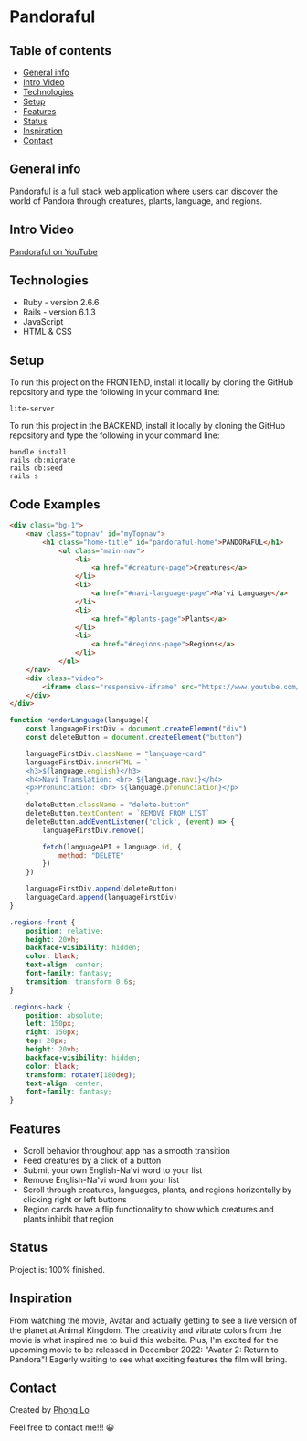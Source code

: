 # Pandoraful

## Table of contents
* [General info](#general-info)
* [Intro Video](#intro-video)
* [Technologies](#technologies)
* [Setup](#setup)
* [Features](#features)
* [Status](#status)
* [Inspiration](#inspiration)
* [Contact](#contact)

## General info
Pandoraful is a full stack web application where users can discover the world of Pandora through creatures, plants, language, and regions.

## Intro Video
[Pandoraful on YouTube](https://www.youtube.com/watch?v=FCi1hzqJhkg)

## Technologies
* Ruby - version 2.6.6
* Rails - version 6.1.3
* JavaScript
* HTML & CSS

## Setup
To run this project on the FRONTEND, install it locally by cloning the GitHub repository and type the following in your command line:
```
lite-server
```

To run this project in the BACKEND, install it locally by cloning the GitHub repository and type the following in your command line:
```
bundle install
rails db:migrate
rails db:seed
rails s
```

## Code Examples
```HTML
<div class="bg-1">
    <nav class="topnav" id="myTopnav">
        <h1 class="home-title" id="pandoraful-home">PANDORAFUL</h1>
            <ul class="main-nav">
                <li>
                    <a href="#creature-page">Creatures</a>
                </li>
                <li>
                    <a href="#navi-language-page">Na'vi Language</a>
                </li>
                <li>
                    <a href="#plants-page">Plants</a>
                </li>
                <li>
                    <a href="#regions-page">Regions</a>
                </li>
            </ul>
    </nav>
    <div class="video">
        <iframe class="responsive-iframe" src="https://www.youtube.com/embed/GBGDmin_38E?controls=0&modestbranding=1&showinfo=0&fs=0&start=7&autoplay=1&mute=1" title="YouTube video player" frameborder="0" allow="accelerometer; autoplay; clipboard-write; encrypted-media; gyroscope; picture-in-picture" allowfullscreen></iframe>
    </div>
</div>
```

```JavaScript
function renderLanguage(language){
    const languageFirstDiv = document.createElement("div")
    const deleteButton = document.createElement("button")

    languageFirstDiv.className = "language-card"
    languageFirstDiv.innerHTML = `
    <h3>${language.english}</h3>
    <h4>Navi Translation: <br> ${language.navi}</h4>
    <p>Pronunciation: <br> ${language.pronunciation}</p>
    `
    deleteButton.className = "delete-button"
    deleteButton.textContent = `REMOVE FROM LIST`
    deleteButton.addEventListener('click', (event) => {
        languageFirstDiv.remove()

        fetch(languageAPI + language.id, {
            method: "DELETE"
        })
    })

    languageFirstDiv.append(deleteButton)
    languageCard.append(languageFirstDiv)
}
```

```CSS
.regions-front {
    position: relative;
    height: 20vh;
    backface-visibility: hidden;
    color: black;
    text-align: center;
    font-family: fantasy;
    transition: transform 0.6s;
}

.regions-back {
    position: absolute;
    left: 150px;
    right: 150px;
    top: 20px;
    height: 20vh;
    backface-visibility: hidden;
    color: black;
    transform: rotateY(180deg);
    text-align: center;
    font-family: fantasy;
}
```

## Features
* Scroll behavior throughout app has a smooth transition
* Feed creatures by a click of a button
* Submit your own English-Na'vi word to your list
* Remove English-Na'vi word from your list
* Scroll through creatures, languages, plants, and regions horizontally by clicking right or left buttons
* Region cards have a flip functionality to show which creatures and plants inhibit that region

## Status
Project is: 100% finished.

## Inspiration
From watching the movie, Avatar and actually getting to see a live version of the planet at Animal Kingdom. The creativity and vibrate colors from the movie is what inspired me to build this website. Plus, I'm excited for the upcoming movie to be released in December 2022: "Avatar 2: Return to Pandora"! Eagerly waiting to see what exciting features the film will bring.

## Contact
Created by [Phong Lo](https://www.linkedin.com/in/phong-lo)

Feel free to contact me!!! 😀

<!-- Command Ctrl Spacebar to bring up emoji's -->

